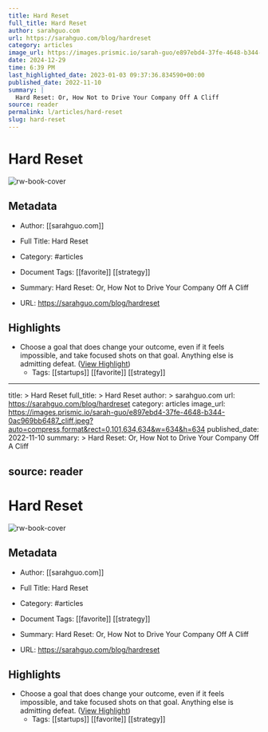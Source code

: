 ```yaml
---
title: Hard Reset
full_title: Hard Reset
author: sarahguo.com
url: https://sarahguo.com/blog/hardreset
category: articles
image_url: https://images.prismic.io/sarah-guo/e897ebd4-37fe-4648-b344-0ac969bb6487_cliff.jpeg?auto=compress,format&rect=0,101,634,634&w=634&h=634
date: 2024-12-29
time: 6:39 PM
last_highlighted_date: 2023-01-03 09:37:36.834590+00:00
published_date: 2022-11-10
summary: |
  Hard Reset: Or, How Not to Drive Your Company Off A Cliff
source: reader
permalink: l/articles/hard-reset
slug: hard-reset
---
```

# Hard Reset

![rw-book-cover](https://images.prismic.io/sarah-guo/e897ebd4-37fe-4648-b344-0ac969bb6487_cliff.jpeg?auto=compress,format&rect=0,101,634,634&w=634&h=634)

## Metadata
- Author: [[sarahguo.com]]
- Full Title: Hard Reset
- Category: #articles
- Document Tags: [[favorite]] [[strategy]] 
- Summary: Hard Reset: Or, How Not to Drive Your Company Off A Cliff

- URL: https://sarahguo.com/blog/hardreset

## Highlights
- Choose a goal that does change your outcome, even if it feels impossible, and take focused shots on that goal. Anything else is admitting defeat. ([View Highlight](https://read.readwise.io/read/01gnvfwma806dxmm1vrq6q6dcd))
    - Tags: [[startups]] [[favorite]] [[strategy]] 


---
title: >
  Hard Reset
full_title: >
  Hard Reset
author: >
  sarahguo.com
url: https://sarahguo.com/blog/hardreset
category: articles
image_url: https://images.prismic.io/sarah-guo/e897ebd4-37fe-4648-b344-0ac969bb6487_cliff.jpeg?auto=compress,format&rect=0,101,634,634&w=634&h=634
published_date: 2022-11-10
summary: >
  Hard Reset: Or, How Not to Drive Your Company Off A Cliff

source: reader
---
# Hard Reset

![rw-book-cover](https://images.prismic.io/sarah-guo/e897ebd4-37fe-4648-b344-0ac969bb6487_cliff.jpeg?auto=compress,format&rect=0,101,634,634&w=634&h=634)

## Metadata
- Author: [[sarahguo.com]]
- Full Title: Hard Reset
- Category: #articles
- Document Tags: [[favorite]] [[strategy]] 
- Summary: Hard Reset: Or, How Not to Drive Your Company Off A Cliff

- URL: https://sarahguo.com/blog/hardreset

## Highlights
- Choose a goal that does change your outcome, even if it feels impossible, and take focused shots on that goal. Anything else is admitting defeat. ([View Highlight](https://read.readwise.io/read/01gnvfwma806dxmm1vrq6q6dcd))
    - Tags: [[startups]] [[favorite]] [[strategy]] 


